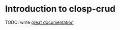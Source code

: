 # Introduction to closp-crud

TODO: write [great documentation](http://jacobian.org/writing/what-to-write/)
